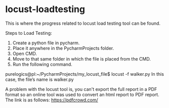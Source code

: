 # locust-loadtesting
This is where the progress related to locust load testing tool can be found.


Steps to Load Testing:

1. Create a python file in pycharm.
2. Place it anywhere in the PycharmProjects folder.
3. Open CMD.
4. Move to that same folder in which the file is placed from the CMD.
5. Run the following command.

purelogics@pl:~/PycharmProjects/my_locust_file$ locust -f walker.py
In this case, the file’s name is walker.py

A problem with the locust tool is, you can't export the full report in a PDF format so an online tool was used to convert an html report to PDF report. The link is as follows: https://pdfcrowd.com/
